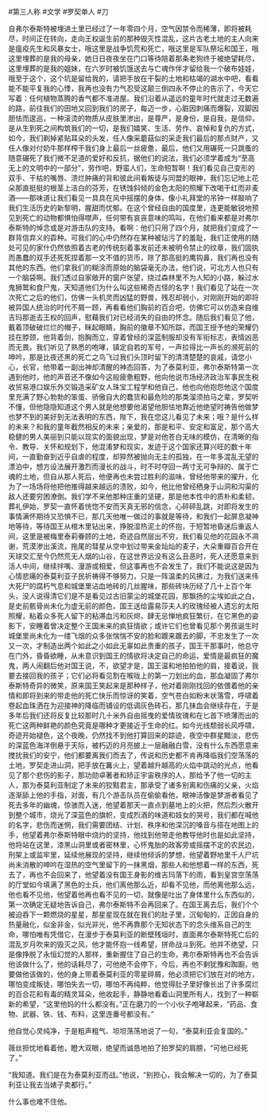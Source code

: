 #第三人称 #文学 #罗契单人 #刀 

自弗尔泰斯特被埋进土里已经过了一年零四个月，空气因禁令而稀薄，即将被耗尽，时间正在转向，走向王权诞生前的那种毁灭性混乱，这片古老土地的主人向来是瘟疫先生和风暴女士，哦这里是战争饥荒和死亡，哦这里是军队祭坛和国王，哦这里埋葬的是我的母亲，她日日夜夜坐在门口等待陪着那条老狗终于被绝望耗尽，这里埋葬的是我的姐妹，在六岁时被饥饿送去与亡魂作伴才留给我一个破布娃娃，哦至于这个，这个坑是留给我的，请把手放在干裂的土地和枯竭的湖水中吧，看看能不能平复我的心悸，我再也没有力气忍受这颠三倒四永不停止的告示了，今天它写着：任何植物蒸腾的香气都不准进屋。我们沿着从遥远的童年时代就走过无数遍的路，前往我们的田地又回到我们的房子，每迈一步，心脏因刺痛而爆裂，双脚因胆怯而逡巡，一种滚烫的物质从皮肤里渗出，是尊严，是身份，是自我，是信仰，是从生到死之间构筑我们的一切，是我们嬉笑、生活、劳作、哀悼和复仇的方式，如今，我们剃掉紧贴耳朵的头发，任人像采蘑菇似的采走我们最后的那点财产，又任人像对付奶牛那样榨干我们身上最后一丝疲惫，最后，他们又用碾死一只跳蚤的随意碾死了我们微不足道的爱好和反抗，据他们的说法，我们必须学着成为“至高无上的文明中的一部分”，劳作吧，野蛮人们，生命短暂啊！我们看见自己变形的双手、干枯的嘴唇、溃烂肿痛的背和彼此间看叛徒与同盟的眼神，我们忘记地上花朵那直挺挺的根茎上洁白的芬芳，在锈蚀斜倾的金色太阳的照耀下改喝干红而非麦酒——那味道让我们看见一具具在风中摇摆的身体，像小礼拜堂的吊钟一样敲响了我们生活历史的新黎明，腥甜而忧郁。在这个曾经自由的国度里，连更能敏锐地预见到死亡的动物都惧怕得噤声，任何带有哀丧意味的鸣叫，在他们看来都是对弗尔泰斯特的悼念或是对游击队的支持。看啊：他们只用了四个月，就把我们变成了一群背信弃义的孬种。可我们的心中仍然存在某种被玷污了的羞耻，我们正使用的随处可见的家什仍然依照着古老的传统刻着事发前还未被明令禁止的纹章，我们固执而愚蠢的双手还死死捏着那一文不值的货币，除了那高挺的鹰钩鼻，我们再也没有其他的东西。他们拿我们的糊涂而原始的脑袋毫无办法，他们说，可北方人也只有一个脑袋啊。我们透过自家敞开的窗户张望，绕过森林里不为人知的小路，躲过水鬼狮鹫和食尸鬼，天知道他们为什么叫这些稀奇古怪的名字！我们看见了站在一次次死亡之后的他们，仿佛一头机灵而凶猛的野兽，残忍却弱小，对刚刚开始的即将被异国人统治的时代不屑一顾，再看看他们胸前的百合吧，仿佛它可以仿造来自维吉玛那逝去王权的回声，慰藉我们对已经消失的自由的怀念。随后我们看见了他，戴着顶破破烂烂的帽子，眯起眼睛，胸前的徽章不知所踪，而国王授予他的荣耀仍挂在脖颈，他背着剑，抱胸而立，穿着曾经的深蓝制服却没有军衔标志，表情凶恶而无畏。我们听见了熟悉的咆哮，镇定自若的军号，一声拉得比一声长的濒死前的呻吟，那是比夜还黑的死亡之鸟飞过我们头顶时留下的清清楚楚的哀戚，请您小心，长官，他带着一副出神却清醒的神态回答，为了泰莫利亚，弗尔泰斯特第一次遇到他时，他的声音还不像如今这般疲惫粗野，他向他说市场经济政治军事民生税收贸易港口娱乐外交锻造采矿女人珠宝工程学和他自己，他也向他抱怨他这个国度里充满了野心勃勃的笨蛋、骄傲自大的蠢货和最危险的那类溜须拍马之辈，罗契听不懂，但他隐隐知道这个男人就是他想要他渴望他胆怯地靠近他绝望时祷告他做梦也梦不到的美好到无法表明的东西，陛下，我在您这儿看见了未来；哦？是什么样的未来？和我的童年截然相反的未来；亲爱的，那是和平、安定和富足，那个高大稳健的男人美丽到只能以现实的面貌出现，梦是对他苍白无味的模仿，在清晰的指令、教导、关怀和规划下，他混淆梦和现实，发迹于这个国家还算兴旺的数十年间，一直勤奋到近乎自虐的程度，却猝然被抛向无主的孤独，在一年多混乱无望的漂泊中，想方设法展开激烈而漫长的战斗，时不时夺回一两寸无可争辩的、属于亡魂的土地，但自从那人死后，他便再也未尝过胜利的滋味，曾经他带来的擢升，化为了一场场将他把他推得越来越远的溃败，如今，他比他曾经栖身于山洞和沟渠的敌人还要穷困潦倒。我们学不来他那种庄重的坚硬，那是他本性中的质朴和柔韧，葬礼伊始，罗契一直怀着恍惚不安而天真无邪的信念，心砰砰乱跳，对即将发生的事情满怀期待又恐惧不已，那几天他唯一做过的事就是等待，和我们一起屏息凝神地等待，等待国王从棺木里钻出来，挣脱湿热泥土的怀抱，于短暂地昏迷后重返人间，这里是被梅里泰莉眷顾的土地，奇迹自然层出不穷，我们看见他的花园永不凋谢，荒漠渗出溪流，拖尾的彗星从空中划过带来金灿灿的麦子，大朵重瓣百合开在天球交汇至今仍然荒无人烟的山谷，在这世界远没有这么丑恶时，死人还愿意来到活人中间，继续拌嘴、漫游或相爱，但这事再也不会发生了，我们不能说这是因为心情悲痛的泰莫利亚子民祈祷得不够努力，只是一阵温柔的风拂过，为我们送来伟大死尸的腐朽气息和城堡里沾血地砖的几丝腥味，那些砖块历经了几十上百个年头，没人说得清它们是不是看见过古旧蒙尘的城堡花园，那飘扬的尘埃如此之白，是史前骸骨尚未化为虚无前的颜色，国王送给露易莎夫人的玫瑰经被人遗忘的太阳照耀，粘着众多死人留下的粘滞血污和灰烬，肆无忌惮地疯狂繁衍，在它黑色的姿影下，安睡着曾决定整个王国未来的疯狂情欲；或许它们也曾看见那个男孩诞生时城堡里尚未化为一缕飞烟的众多张惴惴不安的脸和踱来踱去的脚，不忠发生了一次又一次，才制造出两个如此之小如此无辜如此贵重的孩子，国王干那事时，他总守在门外，昏昏欲睡，从未意识到国王的情欲将决定自己的命运，爱情是最疯狂的魔鬼，两人闹翻后他对国王说，不，欲望才是，国王温和地拍拍他的肩，接着说，我要去接回我的孩子；它们必将看见割在喉咙上的第一刀划出的血，那血凝固了弗尔泰斯特奇异的微笑，原来国王笑起来是那种样子，他对着刚刚找回的依偎着他的亲情和即将到来的带走他的死亡快乐而惊讶的笑着，空气苍白如粉末状落雪，呼啸着卷起血珠洒在为迎接神的降临而铺设的低调灰色砖石，那几抹血会继续存在，于是多年后我们还将反复比较那时几十米外自由摇曳的爱情玫瑰和在匕首下喷薄而出的死亡这两种鲜艳的颜色究竟是哪种才更接近于生命的红。如今光线颓弱长风呼啸，奇迹开始褪色，这个夜晚，仍然找不到他打算回来的踪迹，夜空中群星黯淡，悲伤的深蓝色海洋倒悬于天际，被朽迈的月亮披上一层融融白雪，没有什么东西愿意来搅扰我们的安宁，他们都要离我们而去了，传说和历史都不肯再降临我们空荡荡的土地，罗契走进山洞，把手放在篝火上，望着越升越高的火焰中跳动的光点，他看见了那个悲伤的影子，那功勋卓著者和矫正宇宙秩序的人，那给予了他一切的主人，那为泰莫利亚制定了未来的狡黠君主，那承受了诸多别离和伤痛的父亲，火焰逐渐舔上他的手指，对面，有几个游击队员在偷偷看他，眼神活像是梦游者看见了死去多年的幽魂，惊骇而入迷，他望着那天一直点到墓地上的火把，然后烈火散开到整个城市，烧光了深蓝色的旗帜，变成烈酒的味道和妓女的哭号，我们都在喊他的名字，悲伤而迷惘，我们需要团结、计划、秩序和他深沉的嗓音与搭在地图上的手，他望着弗尔泰斯特眼中烧灼的坚持，他找到他带走他教导他时也是如此坚持，他将站在这里，漆黑山洞里或者密林里，心怀鬼胎的政客旁或摇摆不定的农民边，刑架上或监牢里，延续他展现的坚持，继续他倾诉的梦想，他望着野地里千人尸坑尚未消散的呻吟在湿热的空气里留下的一抹黑烟，那些人和他想着一样的东西，死去了，再也不会回来了，他望着没有国王身影的维吉玛落下的雨，看到皇宫空荡荡的厅堂如今填满了黑色的士兵，他们离他那么近，却看不见他，而他离他那么远，他也看不见他，他望着他再也看不见的一切，就像是吐出了身体里什么东西似的，第一次确定无疑地告诉自己，弗尔泰斯特不会再回来了。在国王离去后，我们个个被迫吞下一颗燃烧的星星，那星星现在就在我们的肚子里，沉甸甸的，正因自身的热量融化，似金非金，似光非光，他不再靠那个无知状态下的念头维系自己的生命，哪怕唯有凭借它，在漫步于泰莫利亚的断壁残垣时，直面弗尔泰斯特死亡后的混乱岁月吹来的毁灭之风，他才能怀抱一线希望，拼命战斗到死。他并不绝望，只是像挣脱了永恒幻觉的人那样，重新握住了自己的生命，弗尔泰斯特再也不会告诉他该做什么了，他的话耗尽了，可他绝不会停下，今后，再也不剩犹豫和踟蹰，他要做他该做的，他的身上带着泰莫利亚的零星碎屑，他必须把它们放在对的地方，哪怕变成叛徒，哪怕失去一切，哪怕不再纯粹，他觉得肚子里好像长出了许多腐烂的百合花和有毒的精灵耳朵，他收起手，静静地看着山洞里所有人，找到了一种崭新的希望，“这里他妈的什么都没有。”正在磨刀的一个小伙子咆哮起来，“药品、食物、武器、铁、钱、布料，这里连番号都没有。”

他自觉心灵纯净，于是粗声粗气、坦坦荡荡地说了一句，“泰莫利亚会复国的。”

薇丝担忧地看着他，瞪大双眼，绝望而诚恳地拍了拍罗契的肩膀，“可他已经死了。”

“我知道。我们是在为泰莫利亚而战。”他说，“别担心，我会解决一切的，为了泰莫利亚让我去当婊子卖都行。”

什么事也难不住他。

